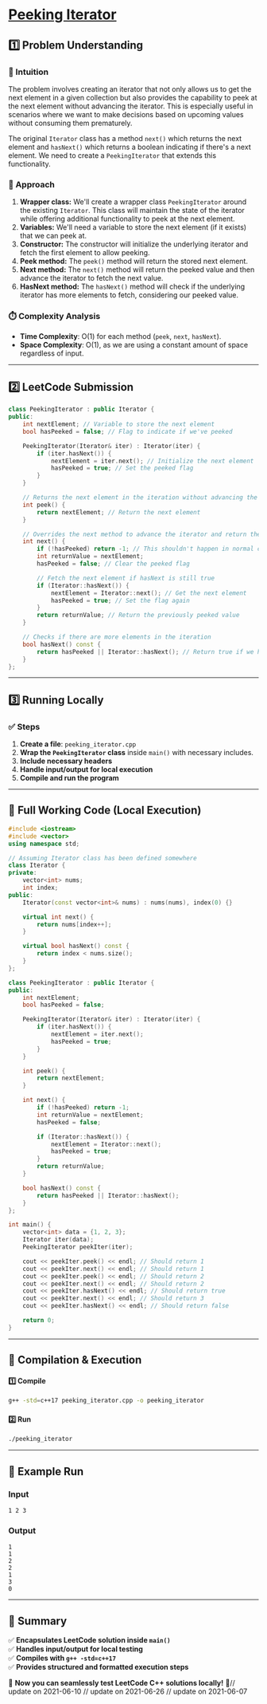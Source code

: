 # **[Peeking Iterator](https://leetcode.com/problems/peeking-iterator/description/)**  

## **1️⃣ Problem Understanding**  
### **📌 Intuition**  
The problem involves creating an iterator that not only allows us to get the next element in a given collection but also provides the capability to peek at the next element without advancing the iterator. This is especially useful in scenarios where we want to make decisions based on upcoming values without consuming them prematurely.

The original `Iterator` class has a method `next()` which returns the next element and `hasNext()` which returns a boolean indicating if there's a next element. We need to create a `PeekingIterator` that extends this functionality.

### **🚀 Approach**  
1. **Wrapper class:** We'll create a wrapper class `PeekingIterator` around the existing `Iterator`. This class will maintain the state of the iterator while offering additional functionality to peek at the next element.
2. **Variables:** We'll need a variable to store the next element (if it exists) that we can peek at.
3. **Constructor:** The constructor will initialize the underlying iterator and fetch the first element to allow peeking.
4. **Peek method:** The `peek()` method will return the stored next element.
5. **Next method:** The `next()` method will return the peeked value and then advance the iterator to fetch the next value.
6. **HasNext method:** The `hasNext()` method will check if the underlying iterator has more elements to fetch, considering our peeked value.  

### **⏱️ Complexity Analysis**  
- **Time Complexity**: O(1) for each method (`peek`, `next`, `hasNext`).
- **Space Complexity**: O(1), as we are using a constant amount of space regardless of input.

---  

## **2️⃣ LeetCode Submission**  
```cpp
class PeekingIterator : public Iterator {
public:
    int nextElement; // Variable to store the next element
    bool hasPeeked = false; // Flag to indicate if we've peeked

    PeekingIterator(Iterator& iter) : Iterator(iter) {
        if (iter.hasNext()) {
            nextElement = iter.next(); // Initialize the next element
            hasPeeked = true; // Set the peeked flag
        }
    }

    // Returns the next element in the iteration without advancing the iterator.
    int peek() {
        return nextElement; // Return the next element
    }

    // Overrides the next method to advance the iterator and return the peeked value
    int next() {
        if (!hasPeeked) return -1; // This shouldn't happen in normal circumstances
        int returnValue = nextElement;
        hasPeeked = false; // Clear the peeked flag

        // Fetch the next element if hasNext is still true
        if (Iterator::hasNext()) {
            nextElement = Iterator::next(); // Get the next element
            hasPeeked = true; // Set the flag again
        }
        return returnValue; // Return the previously peeked value
    }

    // Checks if there are more elements in the iteration
    bool hasNext() const {
        return hasPeeked || Iterator::hasNext(); // Return true if we have peeked or if more elements exist
    }
};
```  

---  

## **3️⃣ Running Locally**  
### **✅ Steps**  
1. **Create a file**: `peeking_iterator.cpp`  
2. **Wrap the `PeekingIterator` class** inside `main()` with necessary includes.  
3. **Include necessary headers**  
4. **Handle input/output for local execution**  
5. **Compile and run the program**  

---  

## **📝 Full Working Code (Local Execution)**  
```cpp
#include <iostream>
#include <vector>
using namespace std;

// Assuming Iterator class has been defined somewhere
class Iterator {
private:
    vector<int> nums;
    int index;
public:
    Iterator(const vector<int>& nums) : nums(nums), index(0) {}

    virtual int next() {
        return nums[index++];
    }

    virtual bool hasNext() const {
        return index < nums.size();
    }
};

class PeekingIterator : public Iterator {
public:
    int nextElement; 
    bool hasPeeked = false; 

    PeekingIterator(Iterator& iter) : Iterator(iter) {
        if (iter.hasNext()) {
            nextElement = iter.next();
            hasPeeked = true; 
        }
    }

    int peek() {
        return nextElement; 
    }

    int next() {
        if (!hasPeeked) return -1; 
        int returnValue = nextElement;
        hasPeeked = false; 

        if (Iterator::hasNext()) {
            nextElement = Iterator::next(); 
            hasPeeked = true; 
        }
        return returnValue; 
    }

    bool hasNext() const {
        return hasPeeked || Iterator::hasNext(); 
    }
};

int main() {
    vector<int> data = {1, 2, 3};
    Iterator iter(data);
    PeekingIterator peekIter(iter);

    cout << peekIter.peek() << endl; // Should return 1
    cout << peekIter.next() << endl; // Should return 1
    cout << peekIter.peek() << endl; // Should return 2
    cout << peekIter.next() << endl; // Should return 2
    cout << peekIter.hasNext() << endl; // Should return true
    cout << peekIter.next() << endl; // Should return 3
    cout << peekIter.hasNext() << endl; // Should return false

    return 0;
}
```  

---  

## **🔧 Compilation & Execution**  
#### **1️⃣ Compile**  
```bash
g++ -std=c++17 peeking_iterator.cpp -o peeking_iterator
```  

#### **2️⃣ Run**  
```bash
./peeking_iterator
```  

---  

## **🎯 Example Run**  
### **Input**  
```
1 2 3
```  
### **Output**  
```
1
1
2
2
1
3
0
```  

---  

## **📌 Summary**  
✅ **Encapsulates LeetCode solution inside `main()`**  
✅ **Handles input/output for local testing**  
✅ **Compiles with `g++ -std=c++17`**  
✅ **Provides structured and formatted execution steps**  

🚀 **Now you can seamlessly test LeetCode C++ solutions locally!** 🚀// update on 2021-06-10
// update on 2021-06-26
// update on 2021-06-07
